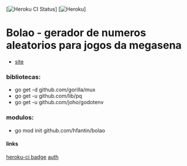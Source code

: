 [![Heroku CI Status](https://bollao.herokuapp.com/last.svg)]
[![Heroku](https://heroku-badge.herokuapp.com/?app=bollao)]

# Bolao - gerador de numeros aleatorios para jogos da megasena

- [site](https://bollao.herokuapp.com)

### bibliotecas: 
- go get -d github.com/gorilla/mux
- go get -u github.com/lib/pq
- go get -u github.com/joho/godotenv

### modulos: 
- go mod init github.com/hfantin/bolao

#### links

[heroku-ci badge](https://elements.heroku.com/buttons/gregsadetsky/heroku-ci-badge)
[auth](https://devcenter.heroku.com/articles/oauth2-heroku-go)
